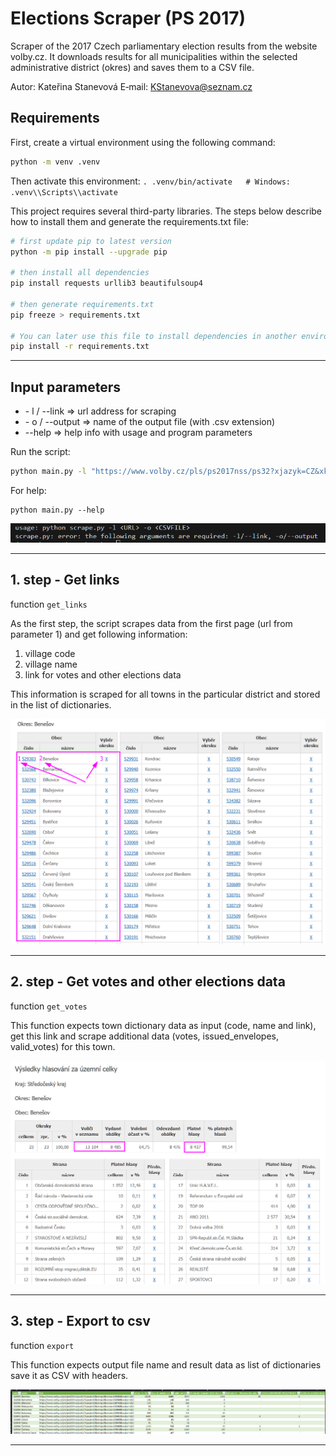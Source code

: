 # Elections Scraper (PS 2017)

Scraper of the 2017 Czech parliamentary election results from the website volby.cz.
It downloads results for all municipalities within the selected administrative district (okres) and saves them to a CSV file.

Autor: Kateřina Stanevová
E‑mail: KStanevova@seznam.cz

## Requirements
First, create a virtual environment using the following command:
```bash
python -m venv .venv
```

Then activate this environment:
`
. .venv/bin/activate   # Windows: .venv\\Scripts\\activate
`

This project requires several third-party libraries. The steps below describe how to install them and generate the requirements.txt file:
```bash
# first update pip to latest version
python -m pip install --upgrade pip

# then install all dependencies
pip install requests urllib3 beautifulsoup4

# then generate requirements.txt
pip freeze > requirements.txt

# You can later use this file to install dependencies in another environment using
pip install -r requirements.txt

```

---

## Input parameters
- \- l / --link => url address for scraping
- \- o / --output => name of the output file (with .csv extension)
- \--help => help info with usage and program parameters

Run the script:
```bash
python main.py -l "https://www.volby.cz/pls/ps2017nss/ps32?xjazyk=CZ&xkraj=2&xnumnuts=2101" -o test.csv
```

For help:
```
python main.py --help
```
![alt text](./scr/usage.png)

---

## 1. step - Get links
function `get_links`

As the first step, the script scrapes data from the first page (url from parameter 1) and get following information:
1. village code
2. village name
3. link for votes and other elections data

This information is scraped for all towns in the particular district and stored in the list of dictionaries.

![alt text](./scr/get_links.png)

---

## 2. step - Get votes and other elections data
function `get_votes`

This function expects town dictionary data as input (code, name and link), get this link and scrape additional data (votes, issued_envelopes, valid_votes) for this town.

![alt text](./scr/get_votes.png)

---

## 3. step - Export to csv
function `export`

This function expects output file name and result data as list of dictionaries save it as CSV with headers.

![alt text](./scr/export.png)

---
